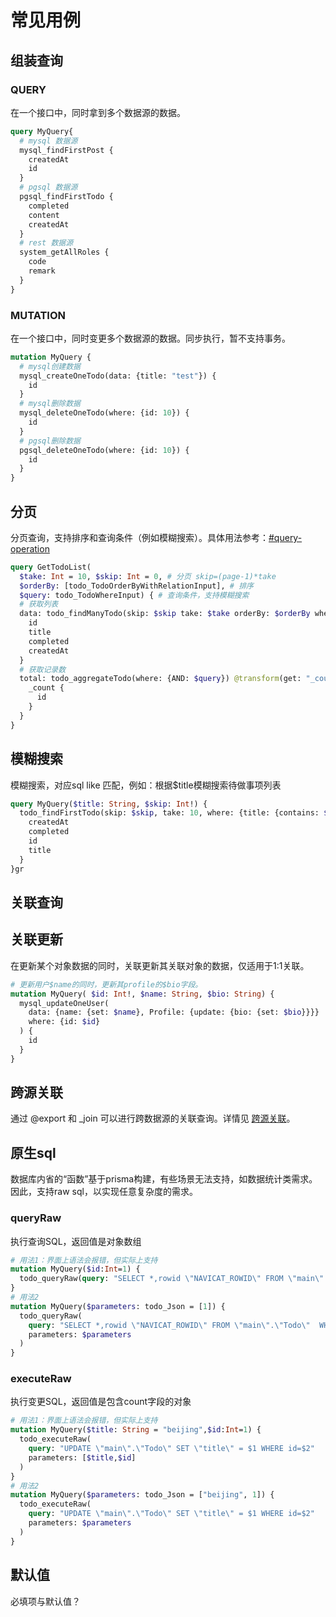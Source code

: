 # 常见用例

## 组装查询&#x20;

### QUERY

在一个接口中，同时拿到多个数据源的数据。

```graphql
query MyQuery{
  # mysql 数据源
  mysql_findFirstPost {
    createdAt
    id
  }
  # pgsql 数据源
  pgsql_findFirstTodo {
    completed
    content
    createdAt
  }
  # rest 数据源
  system_getAllRoles {
    code
    remark
  }
}
```

### MUTATION

在一个接口中，同时变更多个数据源的数据。同步执行，暂不支持事务。

```graphql
mutation MyQuery {
  # mysql创建数据
  mysql_createOneTodo(data: {title: "test"}) {
    id
  }
  # mysql删除数据
  mysql_deleteOneTodo(where: {id: 10}) {
    id
  }
  # pgsql删除数据
  pgsql_deleteOneTodo(where: {id: 10}) {
    id
  }
}
```

## 分页

分页查询，支持排序和查询条件（例如模糊搜索）。具体用法参考：[#query-operation](shi-yong-api.md#query-operation "mention")

```graphql
query GetTodoList(
  $take: Int = 10, $skip: Int = 0, # 分页 skip=(page-1)*take
  $orderBy: [todo_TodoOrderByWithRelationInput], # 排序
  $query: todo_TodoWhereInput) { # 查询条件，支持模糊搜索
  # 获取列表
  data: todo_findManyTodo(skip: $skip take: $take orderBy: $orderBy where: {AND: $query}) {
    id
    title
    completed
    createdAt
  }
  # 获取记录数
  total: todo_aggregateTodo(where: {AND: $query}) @transform(get: "_count.id") {
    _count {
      id
    }
  }
}
```



## 模糊搜索

模糊搜索，对应sql like 匹配，例如：根据$title模糊搜索待做事项列表

```graphql
query MyQuery($title: String, $skip: Int!) {
  todo_findFirstTodo(skip: $skip, take: 10, where: {title: {contains: $title}}) {
    createdAt
    completed
    id
    title
  }
}gr
```

## 关联查询

## 关联更新

在更新某个对象数据的同时，关联更新其关联对象的数据，仅适用于1:1关联。

```graphql
# 更新用户$name的同时，更新其profile的$bio字段。
mutation MyQuery( $id: Int!, $name: String, $bio: String) {
  mysql_updateOneUser(
    data: {name: {set: $name}, Profile: {update: {bio: {set: $bio}}}}
    where: {id: $id}
  ) {
    id
  }
}
```

## 跨源关联

通过 @export 和 \_join 可以进行跨数据源的关联查询。详情见 [跨源关联](chang-jian-yong-li.md#kua-yuan-guan-lian)。

## **原生sql**

数据库内省的“函数”基于prisma构建，有些场景无法支持，如数据统计类需求。因此，支持raw sql，以实现任意复杂度的需求。

### queryRaw

执行查询SQL，返回值是对象数组

```graphql
# 用法1：界面上语法会报错，但实际上支持
mutation MyQuery($id:Int=1) {
  todo_queryRaw(query: "SELECT *,rowid \"NAVICAT_ROWID\" FROM \"main\".\"Todo\"  WHERE id=$1", parameters: [$id])
} 
# 用法2
mutation MyQuery($parameters: todo_Json = [1]) {
  todo_queryRaw(
    query: "SELECT *,rowid \"NAVICAT_ROWID\" FROM \"main\".\"Todo\"  WHERE id=$1"
    parameters: $parameters
  )
}
```

### executeRaw

执行变更SQL，返回值是包含count字段的对象

```graphql
# 用法1：界面上语法会报错，但实际上支持
mutation MyQuery($title: String = "beijing",$id:Int=1) {
  todo_executeRaw(
    query: "UPDATE \"main\".\"Todo\" SET \"title\" = $1 WHERE id=$2"
    parameters: [$title,$id]
  )
}
# 用法2
mutation MyQuery($parameters: todo_Json = ["beijing", 1]) {
  todo_executeRaw(
    query: "UPDATE \"main\".\"Todo\" SET \"title\" = $1 WHERE id=$2"
    parameters: $parameters
  )
}
```

## 默认值

必填项与默认值？
